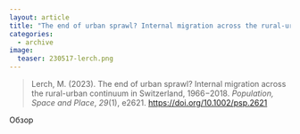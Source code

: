```yaml
---
layout: article
title: "The end of urban sprawl? Internal migration across the rural-urban continuum in Switzerland, 1966−2018"
categories: 
  - archive
image:
  teaser: 230517-lerch.png
---
```


> Lerch, M. (2023). The end of urban sprawl? Internal migration across the rural-urban continuum in Switzerland, 1966−2018. _Population, Space and Place_, _29_(1), e2621. https://doi.org/10.1002/psp.2621

Обзор 
